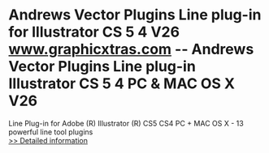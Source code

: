 # Andrews Vector Plugins Line plug-in for Illustrator CS 5 4 V26<br />www.graphicxtras.com -- Andrews Vector Plugins Line plug-in Illustrator CS 5 4 PC & MAC OS X V26

Line Plug-in for Adobe (R) Illustrator (R) CS5 CS4 PC + MAC OS X - 13 powerful line tool plugins<br />[>> Detailed information](https://secure.shareit.com/shareit/product.html?productid=300469601&affiliateid=200057808)
